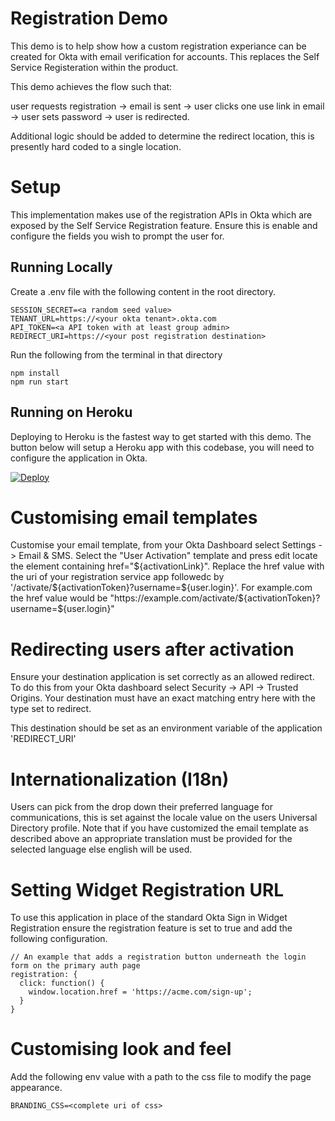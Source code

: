 # Registration Demo

This demo is to help show how a custom registration experiance can be created
for Okta with email verification for accounts. This replaces the Self Service
Registeration within the product.

This demo achieves the flow such that:

user requests registration -> email is sent -> user clicks one use link in email
-> user sets password -> user is redirected.

Additional logic should be added to determine the redirect location, this is
presently hard coded to a single location.

# Setup

This implementation makes use of the registration APIs in Okta which are exposed by the Self Service Registration feature. Ensure this is enable and configure the fields you wish to prompt the user for.

## Running Locally

Create a .env file with the following content in the root directory.

```
SESSION_SECRET=<a random seed value>
TENANT_URL=https://<your okta tenant>.okta.com
API_TOKEN=<a API token with at least group admin>
REDIRECT_URI=https://<your post registration destination>
```

Run the following from the terminal in that directory

```
npm install
npm run start
```

## Running on Heroku
Deploying to Heroku is the fastest way to get started with this demo. The button
below will setup a Heroku app with this codebase, you will need to configure the
application in Okta.

[![Deploy](https://www.herokucdn.com/deploy/button.svg)](https://heroku.com/deploy)


# Customising email templates

Customise your email template, from your Okta Dashboard select Settings -> Email
& SMS. Select the "User Activation" template and press edit locate the element
containing href="${activationLink}". Replace the href value with the uri of your
registration service app followedc by
'/activate/${activationToken}?username=${user.login}'. For example.com the href
value would be "https://example.com/activate/${activationToken}?username=${user.login}"

# Redirecting users after activation

Ensure your destination application is set correctly as an allowed redirect. To
do this from your Okta dashboard select Security -> API -> Trusted Origins. Your
destination must have an exact matching entry here with the type set to
redirect.

This destination should be set as an environment variable of the application 'REDIRECT_URI'

# Internationalization (I18n)

Users can pick from the drop down their preferred language for communications,
this is set against the locale value on the users Universal Directory profile.
Note that if you have customized the email template as described above an
appropriate translation must be provided for the selected language else english
will be used.


# Setting Widget Registration URL

To use this application in place of the standard Okta Sign in Widget
Registration ensure the registration feature is set to true and add the
following configuration.

```
// An example that adds a registration button underneath the login form on the primary auth page
registration: {
  click: function() {
    window.location.href = 'https://acme.com/sign-up';
  }
}
```

# Customising look and feel

Add the following env value with a path to the css file to modify the page appearance.

```
BRANDING_CSS=<complete uri of css>
```
